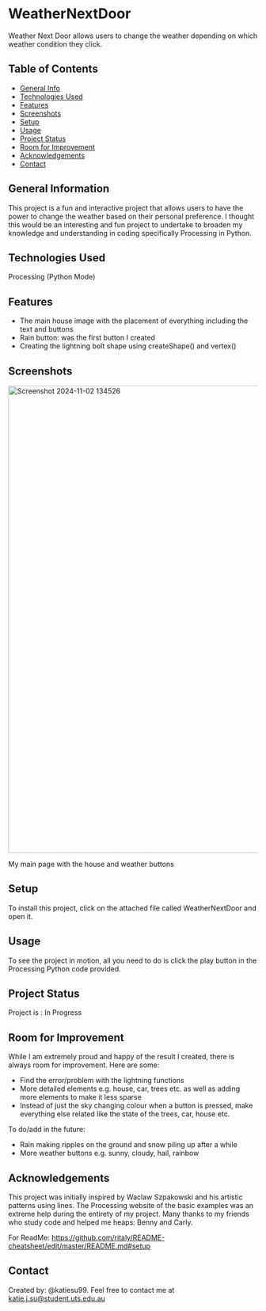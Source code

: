 # WeatherNextDoor
Weather Next Door allows users to change the weather depending on which weather condition they click. 

## Table of Contents
* [General Info](#general-information)
* [Technologies Used](#technologies-used)
* [Features](#features)
* [Screenshots](#screenshots)
* [Setup](#setup)
* [Usage](#usage)
* [Project Status](#project-status)
* [Room for Improvement](#room-for-improvement)
* [Acknowledgements](#acknowledgements)
* [Contact](#contact)


## General Information
This project is a fun and interactive project that allows users to have the power to change the weather based on their personal preference. I thought this would be an interesting and fun project to undertake to broaden my knowledge and understanding in coding specifically Processing in Python.


## Technologies Used
Processing (Python Mode)

## Features
- The main house image with the placement of everything including the text and buttons
- Rain button: was the first button I created
- Creating the lightning bolt shape using createShape() and vertex()

## Screenshots
<img width="944" alt="Screenshot 2024-11-02 134526" src="https://github.com/user-attachments/assets/c3b036d2-a476-4ec9-8103-996cbabb723e">

My main page with the house and weather buttons

## Setup
To install this project, click on the attached file called WeatherNextDoor and open it. 

## Usage
To see the project in motion, all you need to do is click the play button in the Processing Python code provided.

## Project Status
Project is : In Progress

## Room for Improvement
While I am extremely proud and happy of the result I created, there is always room for improvement. Here are some:
- Find the error/problem with the lightning functions 
- More detailed elements e.g. house, car, trees etc. as well as adding more elements to make it less sparse
- Instead of just the sky changing colour when a button is pressed, make everything else related like the state of the trees, car, house etc.
  
To do/add in the future:
- Rain making ripples on the ground and snow piling up after a while
- More weather buttons e.g. sunny, cloudy, hail, rainbow
  
## Acknowledgements
This project was initially inspired by Waclaw Szpakowski and his artistic patterns using lines. 
The Processing website of the basic examples was an extreme help during the entirety of my project.
Many thanks to my friends who study code and helped me heaps: Benny and Carly.

For ReadMe: https://github.com/ritaly/README-cheatsheet/edit/master/README.md#setup 

## Contact
Created by: @katiesu99. 
Feel free to contact me at katie.j.su@student.uts.edu.au

